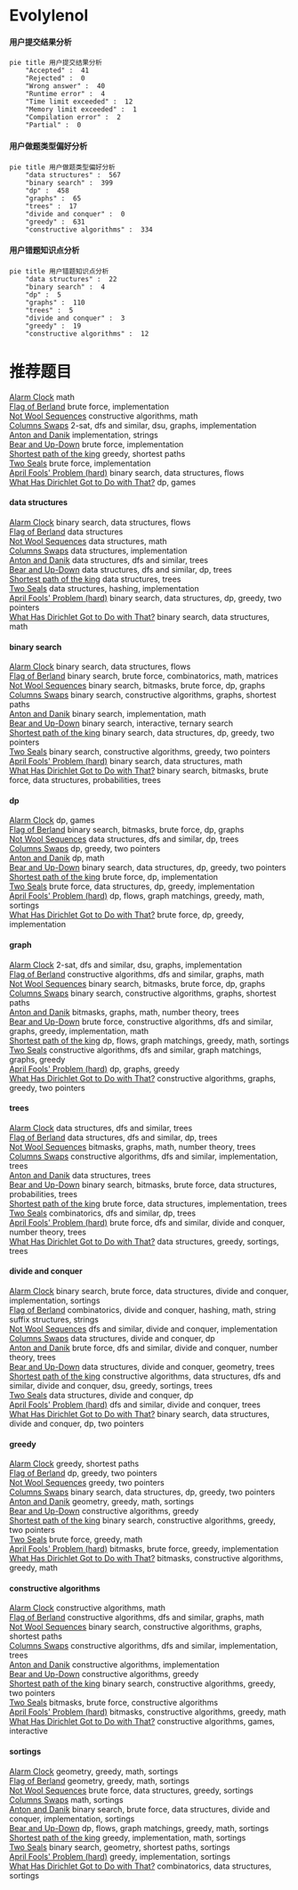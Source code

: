 # Evolylenol
<!-- tabs:start -->
#### **用户提交结果分析**

```mermaid
pie title 用户提交结果分析
    "Accepted" :  41
    "Rejected" :  0
    "Wrong answer" :  40
    "Runtime error" :  4
    "Time limit exceeded" :  12
    "Memory limit exceeded" :  1
    "Compilation error" :  2
    "Partial" :  0
```
#### **用户做题类型偏好分析**

```mermaid
pie title 用户做题类型偏好分析
    "data structures" :  567
    "binary search" :  399
    "dp" :  458
    "graphs" :  65
    "trees" :  17
    "divide and conquer" :  0
    "greedy" :  631
    "constructive algorithms" :  334
```
#### **用户错题知识点分析**

```mermaid
pie title 用户错题知识点分析
    "data structures" :  22
    "binary search" :  4
    "dp" :  5
    "graphs" :  110
    "trees" :  5
    "divide and conquer" :  3
    "greedy" :  19
    "constructive algorithms" :  12
```
<!-- tabs:end -->
# 推荐题目
[Alarm Clock](http://codeforces.com/problemset/problem/1354/A)		math		  
[Flag of Berland](http://codeforces.com/problemset/problem/837/B)		brute force,
                        implementation		  
[Not Wool Sequences](http://codeforces.com/problemset/problem/238/A)		constructive algorithms,
                        math		  
[Columns Swaps](http://codeforces.com/problemset/problem/1385/G)		2-sat,
                        dfs and similar,
                        dsu,
                        graphs,
                        implementation		  
[Anton and Danik](http://codeforces.com/problemset/problem/734/A)		implementation,
                        strings		  
[Bear and Up-Down](http://codeforces.com/problemset/problem/653/C)		brute force,
                        implementation		  
[Shortest path of the king](http://codeforces.com/problemset/problem/3/A)		greedy,
                        shortest paths		  
[Two Seals](http://codeforces.com/problemset/problem/837/C)		brute force,
                        implementation		  
[April Fools' Problem (hard)](http://codeforces.com/problemset/problem/802/O)		binary search,
                        data structures,
                        flows		  
[What Has Dirichlet Got to Do with That?](http://codeforces.com/problemset/problem/39/E)		dp,
                        games		  
<!-- tabs:start -->
#### **data structures**
[Alarm Clock](http://codeforces.com/problemset/problem/802/O)		binary search,
                        data structures,
                        flows		  
[Flag of Berland](http://codeforces.com/problemset/problem/837/G)		data structures		  
[Not Wool Sequences](http://codeforces.com/problemset/problem/601/B)		data structures,
                        math		  
[Columns Swaps](http://codeforces.com/problemset/problem/1100/B)		data structures,
                        implementation		  
[Anton and Danik](http://codeforces.com/problemset/problem/838/B)		data structures,
                        dfs and similar,
                        trees		  
[Bear and Up-Down](http://codeforces.com/problemset/problem/685/B)		data structures,
                        dfs and similar,
                        dp,
                        trees		  
[Shortest path of the king](http://codeforces.com/problemset/problem/482/E)		data structures,
                        trees		  
[Two Seals](http://codeforces.com/problemset/problem/4/C)		data structures,
                        hashing,
                        implementation		  
[April Fools' Problem (hard)](http://codeforces.com/problemset/problem/1492/C)		binary search,
                        data structures,
                        dp,
                        greedy,
                        two pointers		  
[What Has Dirichlet Got to Do with That?](http://codeforces.com/problemset/problem/1490/G)		binary search,
                        data structures,
                        math		  
#### **binary search**
[Alarm Clock](http://codeforces.com/problemset/problem/802/O)		binary search,
                        data structures,
                        flows		  
[Flag of Berland](http://codeforces.com/problemset/problem/837/F)		binary search,
                        brute force,
                        combinatorics,
                        math,
                        matrices		  
[Not Wool Sequences](http://codeforces.com/problemset/problem/1102/F)		binary search,
                        bitmasks,
                        brute force,
                        dp,
                        graphs		  
[Columns Swaps](http://codeforces.com/problemset/problem/715/B)		binary search,
                        constructive algorithms,
                        graphs,
                        shortest paths		  
[Anton and Danik](http://codeforces.com/problemset/problem/837/E)		binary search,
                        implementation,
                        math		  
[Bear and Up-Down](https://codeforces.com/contest/1480/problem/C)		binary search,
                        interactive,
                        ternary search		  
[Shortest path of the king](http://codeforces.com/problemset/problem/1492/C)		binary search,
                        data structures,
                        dp,
                        greedy,
                        two pointers		  
[Two Seals](http://codeforces.com/problemset/problem/1463/D)		binary search,
                        constructive algorithms,
                        greedy,
                        two pointers		  
[April Fools' Problem (hard)](http://codeforces.com/problemset/problem/1490/G)		binary search,
                        data structures,
                        math		  
[What Has Dirichlet Got to Do with That?](http://codeforces.com/problemset/problem/1479/D)		binary search,
                        bitmasks,
                        brute force,
                        data structures,
                        probabilities,
                        trees		  
#### **dp**
[Alarm Clock](http://codeforces.com/problemset/problem/39/E)		dp,
                        games		  
[Flag of Berland](http://codeforces.com/problemset/problem/1102/F)		binary search,
                        bitmasks,
                        brute force,
                        dp,
                        graphs		  
[Not Wool Sequences](http://codeforces.com/problemset/problem/685/B)		data structures,
                        dfs and similar,
                        dp,
                        trees		  
[Columns Swaps](http://codeforces.com/problemset/problem/1250/G)		dp,
                        greedy,
                        two pointers		  
[Anton and Danik](http://codeforces.com/problemset/problem/837/D)		dp,
                        math		  
[Bear and Up-Down](http://codeforces.com/problemset/problem/1492/C)		binary search,
                        data structures,
                        dp,
                        greedy,
                        two pointers		  
[Shortest path of the king](https://codeforces.com/contest/1457/problem/C)		brute force,
                        dp,
                        implementation		  
[Two Seals](http://codeforces.com/problemset/problem/1491/C)		brute force,
                        data structures,
                        dp,
                        greedy,
                        implementation		  
[April Fools' Problem (hard)](http://codeforces.com/problemset/problem/1437/C)		dp,
                        flows,
                        graph matchings,
                        greedy,
                        math,
                        sortings		  
[What Has Dirichlet Got to Do with That?](http://codeforces.com/problemset/problem/1499/B)		brute force,
                        dp,
                        greedy,
                        implementation		  
#### **graph**
[Alarm Clock](http://codeforces.com/problemset/problem/1385/G)		2-sat,
                        dfs and similar,
                        dsu,
                        graphs,
                        implementation		  
[Flag of Berland](http://codeforces.com/problemset/problem/1103/C)		constructive algorithms,
                        dfs and similar,
                        graphs,
                        math		  
[Not Wool Sequences](http://codeforces.com/problemset/problem/1102/F)		binary search,
                        bitmasks,
                        brute force,
                        dp,
                        graphs		  
[Columns Swaps](http://codeforces.com/problemset/problem/715/B)		binary search,
                        constructive algorithms,
                        graphs,
                        shortest paths		  
[Anton and Danik](http://codeforces.com/problemset/problem/724/G)		bitmasks,
                        graphs,
                        math,
                        number theory,
                        trees		  
[Bear and Up-Down](http://codeforces.com/problemset/problem/1487/C)		brute force,
                        constructive algorithms,
                        dfs and similar,
                        graphs,
                        greedy,
                        implementation,
                        math		  
[Shortest path of the king](http://codeforces.com/problemset/problem/1437/C)		dp,
                        flows,
                        graph matchings,
                        greedy,
                        math,
                        sortings		  
[Two Seals](http://codeforces.com/problemset/problem/1470/D)		constructive algorithms,
                        dfs and similar,
                        graph matchings,
                        graphs,
                        greedy		  
[April Fools' Problem (hard)](http://codeforces.com/problemset/problem/1476/C)		dp,
                        graphs,
                        greedy		  
[What Has Dirichlet Got to Do with That?](http://codeforces.com/problemset/problem/1304/D)		constructive algorithms,
                        graphs,
                        greedy,
                        two pointers		  
#### **trees**
[Alarm Clock](http://codeforces.com/problemset/problem/838/B)		data structures,
                        dfs and similar,
                        trees		  
[Flag of Berland](http://codeforces.com/problemset/problem/685/B)		data structures,
                        dfs and similar,
                        dp,
                        trees		  
[Not Wool Sequences](http://codeforces.com/problemset/problem/724/G)		bitmasks,
                        graphs,
                        math,
                        number theory,
                        trees		  
[Columns Swaps](http://codeforces.com/problemset/problem/1188/A2)		constructive algorithms,
                        dfs and similar,
                        implementation,
                        trees		  
[Anton and Danik](http://codeforces.com/problemset/problem/482/E)		data structures,
                        trees		  
[Bear and Up-Down](http://codeforces.com/problemset/problem/1479/D)		binary search,
                        bitmasks,
                        brute force,
                        data structures,
                        probabilities,
                        trees		  
[Shortest path of the king](http://codeforces.com/problemset/problem/1511/C)		brute force,
                        data structures,
                        implementation,
                        trees		  
[Two Seals](http://codeforces.com/problemset/problem/1499/F)		combinatorics,
                        dfs and similar,
                        dp,
                        trees		  
[April Fools' Problem (hard)](http://codeforces.com/problemset/problem/1491/E)		brute force,
                        dfs and similar,
                        divide and conquer,
                        number theory,
                        trees		  
[What Has Dirichlet Got to Do with That?](http://codeforces.com/problemset/problem/1466/D)		data structures,
                        greedy,
                        sortings,
                        trees		  
#### **divide and conquer**
[Alarm Clock](http://codeforces.com/problemset/problem/1461/D)		binary search,
                        brute force,
                        data structures,
                        divide and conquer,
                        implementation,
                        sortings		  
[Flag of Berland](http://codeforces.com/problemset/problem/1466/G)		combinatorics,
                        divide and conquer,
                        hashing,
                        math,
                        string suffix structures,
                        strings		  
[Not Wool Sequences](http://codeforces.com/problemset/problem/1490/D)		dfs and similar,
                        divide and conquer,
                        implementation		  
[Columns Swaps](https://codeforces.com/contest/1483/problem/C)		data structures,
                        divide and conquer,
                        dp		  
[Anton and Danik](http://codeforces.com/problemset/problem/1491/E)		brute force,
                        dfs and similar,
                        divide and conquer,
                        number theory,
                        trees		  
[Bear and Up-Down](http://codeforces.com/problemset/problem/1303/G)		data structures,
                        divide and conquer,
                        geometry,
                        trees		  
[Shortest path of the king](http://codeforces.com/problemset/problem/1494/D)		constructive algorithms,
                        data structures,
                        dfs and similar,
                        divide and conquer,
                        dsu,
                        greedy,
                        sortings,
                        trees		  
[Two Seals](http://codeforces.com/problemset/problem/1482/E)		data structures,
                        divide and conquer,
                        dp		  
[April Fools' Problem (hard)](http://codeforces.com/problemset/problem/566/C)		dfs and similar,
                        divide and conquer,
                        trees		  
[What Has Dirichlet Got to Do with That?](http://codeforces.com/problemset/problem/1428/F)		binary search,
                        data structures,
                        divide and conquer,
                        dp,
                        two pointers		  
#### **greedy**
[Alarm Clock](http://codeforces.com/problemset/problem/3/A)		greedy,
                        shortest paths		  
[Flag of Berland](http://codeforces.com/problemset/problem/1250/G)		dp,
                        greedy,
                        two pointers		  
[Not Wool Sequences](http://codeforces.com/problemset/problem/1364/B)		greedy,
                        two pointers		  
[Columns Swaps](http://codeforces.com/problemset/problem/1492/C)		binary search,
                        data structures,
                        dp,
                        greedy,
                        two pointers		  
[Anton and Danik](https://codeforces.com/contest/1496/problem/C)		geometry,
                        greedy,
                        math,
                        sortings		  
[Bear and Up-Down](http://codeforces.com/problemset/problem/1493/A)		constructive algorithms,
                        greedy		  
[Shortest path of the king](http://codeforces.com/problemset/problem/1463/D)		binary search,
                        constructive algorithms,
                        greedy,
                        two pointers		  
[Two Seals](http://codeforces.com/problemset/problem/1462/C)		brute force,
                        greedy,
                        math		  
[April Fools' Problem (hard)](http://codeforces.com/problemset/problem/1494/B)		bitmasks,
                        brute force,
                        greedy,
                        implementation		  
[What Has Dirichlet Got to Do with That?](http://codeforces.com/problemset/problem/1492/D)		bitmasks,
                        constructive algorithms,
                        greedy,
                        math		  
#### **constructive algorithms**
[Alarm Clock](http://codeforces.com/problemset/problem/238/A)		constructive algorithms,
                        math		  
[Flag of Berland](http://codeforces.com/problemset/problem/1103/C)		constructive algorithms,
                        dfs and similar,
                        graphs,
                        math		  
[Not Wool Sequences](http://codeforces.com/problemset/problem/715/B)		binary search,
                        constructive algorithms,
                        graphs,
                        shortest paths		  
[Columns Swaps](http://codeforces.com/problemset/problem/1188/A2)		constructive algorithms,
                        dfs and similar,
                        implementation,
                        trees		  
[Anton and Danik](http://codeforces.com/problemset/problem/1421/B)		constructive algorithms,
                        implementation		  
[Bear and Up-Down](http://codeforces.com/problemset/problem/1493/A)		constructive algorithms,
                        greedy		  
[Shortest path of the king](http://codeforces.com/problemset/problem/1463/D)		binary search,
                        constructive algorithms,
                        greedy,
                        two pointers		  
[Two Seals](https://codeforces.com/contest/1456/problem/B)		bitmasks,
                        brute force,
                        constructive algorithms		  
[April Fools' Problem (hard)](http://codeforces.com/problemset/problem/1492/D)		bitmasks,
                        constructive algorithms,
                        greedy,
                        math		  
[What Has Dirichlet Got to Do with That?](https://codeforces.com/contest/1504/problem/D)		constructive algorithms,
                        games,
                        interactive		  
#### **sortings**
[Alarm Clock](https://codeforces.com/contest/1496/problem/C)		geometry,
                        greedy,
                        math,
                        sortings		  
[Flag of Berland](http://codeforces.com/problemset/problem/1495/A)		geometry,
                        greedy,
                        math,
                        sortings		  
[Not Wool Sequences](http://codeforces.com/problemset/problem/1497/A)		brute force,
                        data structures,
                        greedy,
                        sortings		  
[Columns Swaps](http://codeforces.com/problemset/problem/1427/A)		math,
                        sortings		  
[Anton and Danik](http://codeforces.com/problemset/problem/1461/D)		binary search,
                        brute force,
                        data structures,
                        divide and conquer,
                        implementation,
                        sortings		  
[Bear and Up-Down](http://codeforces.com/problemset/problem/1437/C)		dp,
                        flows,
                        graph matchings,
                        greedy,
                        math,
                        sortings		  
[Shortest path of the king](http://codeforces.com/problemset/problem/1473/A)		greedy,
                        implementation,
                        math,
                        sortings		  
[Two Seals](http://codeforces.com/problemset/problem/1486/B)		binary search,
                        geometry,
                        shortest paths,
                        sortings		  
[April Fools' Problem (hard)](http://codeforces.com/problemset/problem/1480/B)		greedy,
                        implementation,
                        sortings		  
[What Has Dirichlet Got to Do with That?](http://codeforces.com/problemset/problem/1420/D)		combinatorics,
                        data structures,
                        sortings		  
<!-- tabs:end -->
